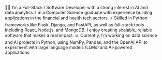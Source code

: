 👩‍💻 I’m a Full-Stack / Software Developer with a strong interest in AI and data analytics. I'm a Computer Science graduate with experience building applications in the financial and health tech sectors.
⚡️ Skilled in Python frameworks like Flask, Django, and FastAPI, as well as full-stack tools including React, Node.js, and MongoDB. I enjoy creating scalable, reliable software that makes a real impact.
📊 Currently, I’m working on data science and AI projects in Python, using NumPy, Pandas, and the OpenAI API to experiment with large language models (LLMs) and AI-powered applications.

